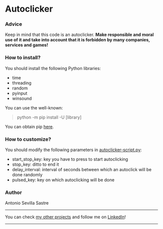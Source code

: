 # Autoclicker 

### Advice
Keep in mind that this code is an autoclicker. ****Make responsible and moral use of it and take into account that it is forbidden by many companies, services and games!****

### How to install?
You should install the following Python libraries:
- time
- threading
- random
- pyinput
- winsound

You can use the well-known:
> python -m pip install -U [library]

You can obtain pip [here](https://pypi.org/project/pip/).

### How to customize?
You should modify the following parameters in [autoclicker-script.py](https://github.com/asevillasastre/Autoclicker/blob/main/autoclicker-script.py):
- start_stop_key: key you have to press to start autoclicking
- stop_key: ditto to end it
- delay_interval: interval of seconds between which an autoclick will be done randomly
- pulsed_key: key on which autoclicking will be done

### Author
Antonio Sevilla Sastre

-----------------------------------------------------------------------------

You can check [my other projects](https://github.com/asevillasastre?tab=repositories) and follow me on [LinkedIn](https://www.linkedin.com/in/asevillasastre/)!

-----------------------------------------------------------------------------
